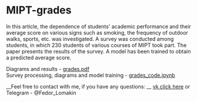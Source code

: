 # MIPT-grades

In this article, the dependence of students' academic performance and their average score on
various signs such as smoking, the frequency of outdoor walks, sports, etc. was investigated.
A survey was conducted among students, in which 230 students of various courses of MIPT took part.
The paper presents the results of the survey. A model has been trained to obtain a predicted average score.

Diagrams and results - [grades.pdf](https://github.com/dorner333/MIPT-grades/blob/main/grades.pdf) <br/>
Survey processing, diagrams and model training - [grades_code.ipynb](https://github.com/dorner333/MIPT-grades/blob/main/grades_code.ipynb) <br/>

__Feel free to contact with me, if you have any questions: __ [vk click here](https://vk.com/otec_feodor) or Telegram - @Fedor_Lomakin
